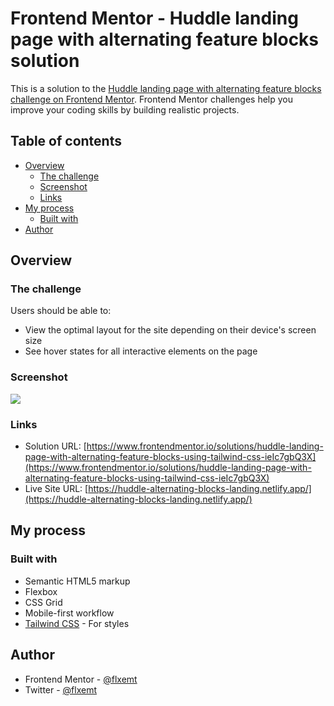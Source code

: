 # Frontend Mentor - Huddle landing page with alternating feature blocks solution

This is a solution to the [Huddle landing page with alternating feature blocks challenge on Frontend Mentor](https://www.frontendmentor.io/challenges/huddle-landing-page-with-alternating-feature-blocks-5ca5f5981e82137ec91a5100). Frontend Mentor challenges help you improve your coding skills by building realistic projects.

## Table of contents

- [Overview](#overview)
  - [The challenge](#the-challenge)
  - [Screenshot](#screenshot)
  - [Links](#links)
- [My process](#my-process)
  - [Built with](#built-with)
- [Author](#author)

## Overview

### The challenge

Users should be able to:

- View the optimal layout for the site depending on their device's screen size
- See hover states for all interactive elements on the page

### Screenshot

![](https://i.imgur.com/WMjwOVg.jpg)

### Links

- Solution URL: [https://www.frontendmentor.io/solutions/huddle-landing-page-with-alternating-feature-blocks-using-tailwind-css-ieIc7gbQ3X](https://www.frontendmentor.io/solutions/huddle-landing-page-with-alternating-feature-blocks-using-tailwind-css-ieIc7gbQ3X)
- Live Site URL: [https://huddle-alternating-blocks-landing.netlify.app/](https://huddle-alternating-blocks-landing.netlify.app/)

## My process

### Built with

- Semantic HTML5 markup
- Flexbox
- CSS Grid
- Mobile-first workflow
- [Tailwind CSS](https://tailwindcss.com/) - For styles

## Author

- Frontend Mentor - [@flxemt](https://www.frontendmentor.io/profile/flxemt)
- Twitter - [@flxemt](https://www.twitter.com/flxemt)
